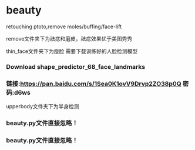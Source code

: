 # beauty
retouching ptoto,remove moles/buffing/face-lift

remove文件夹下为祛痣和磨皮，祛痣效果优于美图秀秀

thin_face文件夹下为瘦脸 需要下载训练好的人脸检测模型

### Download shape_predictor_68_face_landmarks 
### 链接:https://pan.baidu.com/s/1Sea0K1ovV9Drvp2ZO38p0Q  密码:d6ws


upperbody文件夹下为半身检测


### beauty.py文件直接忽略！
### beauty.py文件直接忽略！
